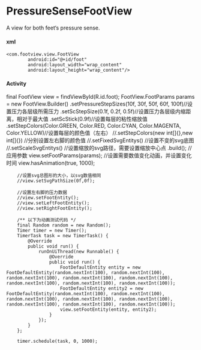 # PressureSenseFootView
A view for both feet‘s pressure sense.

#### xml
    <com.footview.view.FootView
            android:id="@+id/foot"
            android:layout_width="wrap_content"
            android:layout_height="wrap_content"/>


#### Activity
 final FootView view = findViewById(R.id.foot);
        FootView.FootParams params = new FootView.Builder()
                .setPressureStepSizes(10f, 30f, 50f, 60f, 100f)//设置压力各层级所需压力
                .setScStepSize(0.1f, 0.2f, 0.5f)//设置压力各层级内缩距离，相对于最大值
                .setScStick(0.9f)//设置每层的粘性缩放值
                .setStepColors(Color.GREEN, Color.RED, Color.CYAN, Color.MAGENTA, Color.YELLOW)//设置每层的颜色值（左右）
                //.setStepColors(new int[]{},new int[]{}) //分别设置左右脚的颜色值
                //.setFixedSvgEntitys() //设置不变的svg底图
                //.setScaleSvgEntitys() //设置缩放的svg路径，需要设置缩放中心点
                .build();
        //应用参数
        view.setFootParams(params);
        //设置需要数值变化动画，并设置变化时间
        view.hasAnimation(true, 1000);

        //设置svg总图形的大小，以svg数值相同
        //view.setSvgPathSize(0f,0f);

        //设置左右脚的压力数据
        //view.setFootEntity();
        //view.setLeftFootEntity();
        //view.setRightFootEntity();

        /** 以下为动画测试代码 */
        final Random random = new Random();
        Timer timer = new Timer();
        TimerTask task = new TimerTask() {
            @Override
            public void run() {
                runOnUiThread(new Runnable() {
                    @Override
                    public void run() {
                        FootDefaultEntity entity = new FootDefaultEntity(random.nextInt(100), random.nextInt(100), random.nextInt(100), random.nextInt(100), random.nextInt(100), random.nextInt(100), random.nextInt(100), random.nextInt(100));
                        FootDefaultEntity entity2 = new FootDefaultEntity(random.nextInt(100), random.nextInt(100), random.nextInt(100), random.nextInt(100), random.nextInt(100), random.nextInt(100), random.nextInt(100), random.nextInt(100));
                        view.setFootEntity(entity, entity2);
                    }
                });
            }
        };

        timer.schedule(task, 0, 1000);
